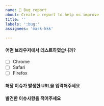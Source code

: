 ```yaml
---
name: 🐛 Bug report
about: Create a report to help us improve
title: ''
labels: ':bug:'
assignees: 'mark-kkk'

---
```


#### 어떤 브라우저에서 테스트하였습니까?
- [ ] Chrome
- [ ] Safari
- [ ] Firefox
<!-- 
- [X] Chrome
- [ ] Safari
- [ ] Firefox 
-->


#### 해당 이슈가 발생한 URL을 입력해주세요
<!-- 
ex) https://klaybay.io/games
-->


#### 발견한 이슈사항을 적어주세요
<!-- (이미 고쳐졌을 수 있습니다. On a Mac 이라면 Shift+Command+R로 새로 고침후에 재시도해도 동일한 현상이 발생하는지 확인해주세요.) -->

<!-- 재연을 위한 순서대로 결과까지 알려주시고, 기대하는 작동 결과를 알려주면 더 좋습니다.   -->

